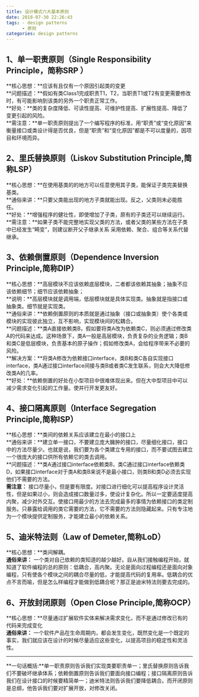 ```yaml
---
title: 设计模式六大基本原则
date: 2018-07-30 22:26:43
tags: - design patterns
      - 原则
categories: design patterns
---
```

## 1、单一职责原则（Single Responsibility Principle，简称SRP ）

**核心思想：**应该有且仅有一个原因引起类的变更  
**问题描述：**假如有类Class1完成职责T1，T2，当职责T1或T2有变更需要修改时，有可能影响到该类的另外一个职责正常工作。  
**好处：**类的复杂度降低、可读性提高、可维护性提高、扩展性提高、降低了变更引起的风险。  
**需注意：**单一职责原则提出了一个编写程序的标准，用“职责”或“变化原因”来衡量接口或类设计得是否优良，但是“职责”和“变化原因”都是不可以度量的，因项目和环境而异。

## 2、里氏替换原则（Liskov Substitution Principle,简称LSP）

**核心思想：**在使用基类的的地方可以任意使用其子类，能保证子类完美替换基类。  
**通俗来讲：**只要父类能出现的地方子类就能出现。反之，父类则未必能胜任。  
**好处：**增强程序的健壮性，即使增加了子类，原有的子类还可以继续运行。  
**需注意：**如果子类不能完整地实现父类的方法，或者父类的某些方法在子类中已经发生“畸变”，则建议断开父子继承关系 采用依赖、聚合、组合等关系代替继承。

## 3、依赖倒置原则（Dependence Inversion Principle,简称DIP）

**核心思想：**高层模块不应该依赖底层模块，二者都该依赖其抽象；抽象不应该依赖细节；细节应该依赖抽象；  
**说明：**高层模块就是调用端，低层模块就是具体实现类。抽象就是指接口或抽象类。细节就是实现类。  
**通俗来讲：**依赖倒置原则的本质就是通过抽象（接口或抽象类）使个各类或模块的实现彼此独立，互不影响，实现模块间的松耦合。  
**问题描述：**类A直接依赖类B，假如要将类A改为依赖类C，则必须通过修改类A的代码来达成。这种场景下，类A一般是高层模块，负责复杂的业务逻辑；类B和类C是低层模块，负责基本的原子操作；假如修改类A，会给程序带来不必要的风险。  
**解决方案：**将类A修改为依赖接口interface，类B和类C各自实现接口interface，类A通过接口interface间接与类B或者类C发生联系，则会大大降低修改类A的几率。  
**好处：**依赖倒置的好处在小型项目中很难体现出来。但在大中型项目中可以减少需求变化引起的工作量。使并行开发更友好。

## 4、接口隔离原则（Interface Segregation Principle,简称ISP）

**核心思想：**类间的依赖关系应该建立在最小的接口上  
**通俗来讲：**建立单一接口，不要建立庞大臃肿的接口，尽量细化接口，接口中的方法尽量少。也就是说，我们要为各个类建立专用的接口，而不要试图去建立一个很庞大的接口供所有依赖它的类去调用。  
**问题描述：**类A通过接口interface依赖类B，类C通过接口interface依赖类D，如果接口interface对于类A和类B来说不是最小接口，则类B和类D必须去实现他们不需要的方法。  
**需注意：**
接口尽量小，但是要有限度。对接口进行细化可以提高程序设计灵活性，但是如果过小，则会造成接口数量过多，使设计复杂化。所以一定要适度提高内聚，减少对外交互。使接口用最少的方法去完成最多的事情为依赖接口的类定制服务。只暴露给调用的类它需要的方法，它不需要的方法则隐藏起来。只有专注地为一个模块提供定制服务，才能建立最小的依赖关系。

## 5、迪米特法则（Law of Demeter,简称LoD）

**核心思想：**类间解耦。  
**通俗来讲：** 一个类对自己依赖的类知道的越少越好。自从我们接触编程开始，就知道了软件编程的总的原则：低耦合，高内聚。无论是面向过程编程还是面向对象编程，只有使各个模块之间的耦合尽量的低，才能提高代码的复用率。低耦合的优点不言而喻，但是怎么样编程才能做到低耦合呢？那正是迪米特法则要去完成的。

## 6、开放封闭原则（Open Close Principle,简称OCP）

**核心思想：**尽量通过扩展软件实体来解决需求变化，而不是通过修改已有的代码来完成变化  
**通俗来讲：** 一个软件产品在生命周期内，都会发生变化，既然变化是一个既定的事实，我们就应该在设计的时候尽量适应这些变化，以提高项目的稳定性和灵活性。

---
**一句话概括:**单一职责原则告诉我们实现类要职责单一；里氏替换原则告诉我们不要破坏继承体系；依赖倒置原则告诉我们要面向接口编程；接口隔离原则告诉我们在设计接口的时候要精简单一；迪米特法则告诉我们要降低耦合。而开闭原则是总纲，他告诉我们要对扩展开放，对修改关闭。

